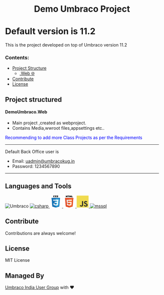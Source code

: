 

<h1 align="center">Demo Umbraco Project</h3>



# Default version is 11.2

This is the  project developed on top of Umbraco version 11.2



### Contents:
  - [Project Structure](#project-structured)
      - [.Web 🌐](#demoumbracoweb)
  - [Contribute](#contribute)
  - [License](#license)





## Project structured


#### DemoUmbraco.Web

   *  Main project ,created as webproject.
   *  Contains Media,wwroot files,appsettings etc..


<p style="color:blue;">Recommending to add more Class Projects as per the Requirements</p>


-------------------------------------------------------------------------------------------------------
Default Back Office user is

 * Email: uadmin@umbracokug.in
 * Password: 1234567890

-------------------------------------------------------------------------------------------------------




## Languages and Tools

<p align="left"><img src="https://umbraco.com/media/ziikdjap/umbraco_social_og.png" alt="Umbraco" width="40" height="40"/> </a> <a href="https://www.w3schools.com/cs/" target="_blank" rel="noreferrer"> <img src="https://upload.wikimedia.org/wikipedia/commons/thumb/0/0d/C_Sharp_wordmark.svg/1200px-C_Sharp_wordmark.svg.png" alt="csharp" width="40" height="40"/> </a> <a href="https://www.w3schools.com/css/" target="_blank" rel="noreferrer"> <img src="https://raw.githubusercontent.com/devicons/devicon/master/icons/css3/css3-original-wordmark.svg" alt="css3" width="40" height="40"/> </a> <a href="https://www.w3.org/html/" target="_blank" rel="noreferrer"> <img src="https://raw.githubusercontent.com/devicons/devicon/master/icons/html5/html5-original-wordmark.svg" alt="html5" width="40" height="40"/> </a> <a href="https://developer.mozilla.org/en-US/docs/Web/JavaScript" target="_blank" rel="noreferrer"> <img src="https://raw.githubusercontent.com/devicons/devicon/master/icons/javascript/javascript-original.svg" alt="javascript" width="40" height="40"/> </a> <a href="https://www.microsoft.com/en-us/sql-server" target="_blank" rel="noreferrer"> <img src="https://www.svgrepo.com/show/303229/microsoft-sql-server-logo.svg" alt="mssql" width="40" height="40"/> </a> </p>



## Contribute

Contributions are always welcome!

## License

MIT License

## Managed By

 [Umbraco India User Group](https://www.meetup.com/umbraco-india-users-group/) with ❤️
